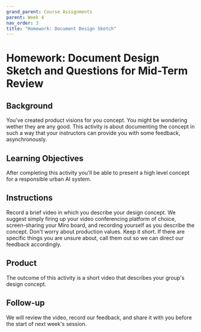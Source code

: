 ```yaml
---
grand_parent: Course Assignments
parent: Week 4
nav_order: 3
title: "Homework: Document Design Sketch"
---
```


# Homework: Document Design Sketch and Questions for Mid-Term Review

## Background

You've created product visions for you concept. You might be wondering wether they are any good. This activity is about documenting the concept in such a way that your instructors can provide you with some feedback, asynchronously.

## Learning Objectives

After completing this activity you'll be able to present a high level concept for a responsible urban AI system.

## Instructions

Record a brief video in which you describe your design concept. We suggest simply firing up your video conferencing platform of choice, screen-sharing your Miro board, and recording yourself as you describe the concept. Don't worry about production values. Keep it short. If there are specific things you are unsure about, call them out so we can direct our feedback accordingly.

## Product

The outcome of this activity is a short video that describes your group's design concept. 

## Follow-up

We will review the video, record our feedback, and share it with you before the start of next week's session.